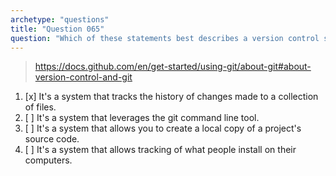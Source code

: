 ```yaml
---
archetype: "questions"
title: "Question 065"
question: "Which of these statements best describes a version control system?"
---
```



> https://docs.github.com/en/get-started/using-git/about-git#about-version-control-and-git
1. [x] It's a system that tracks the history of changes made to a collection of files.
1. [ ] It's a system that leverages the git command line tool.
1. [ ] It's a system that allows you to create a local copy of a project's source code.
1. [ ] It's a system that allows tracking of what people install on their computers.
